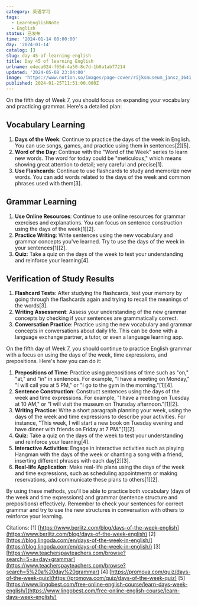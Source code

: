 ```yaml
---
category: 英语学习
tags:
  - LearnEnglishNote
  - English
status: 已发布
time: '2024-01-14 08:00:00'
day: '2024-01-14'
catalog: []
slug: day-45-of-learning-english
title: Day 45 of learning English
urlname: e4eca024-f65d-4a50-8c7d-1b0a1ab77214
updated: '2024-05-08 23:04:00'
image: 'https://www.notion.so/images/page-cover/rijksmuseum_jansz_1641.jpg'
published: 2024-01-25T11:51:00.000Z
---
```


On the fifth day of Week 7, you should focus on expanding your vocabulary and practicing grammar. Here's a detailed plan:


## Vocabulary Learning

1. **Days of the Week**: Continue to practice the days of the week in English. You can use songs, games, and practice using them in sentences[2][5].
2. **Word of the Day**: Continue with the "Word of the Week" series to learn new words. The word for today could be "meticulous," which means showing great attention to detail; very careful and precise[1].
3. **Use Flashcards**: Continue to use flashcards to study and memorize new words. You can add words related to the days of the week and common phrases used with them[3].

## Grammar Learning

1. **Use Online Resources**: Continue to use online resources for grammar exercises and explanations. You can focus on sentence construction using the days of the week[1][2].
2. **Practice Writing**: Write sentences using the new vocabulary and grammar concepts you've learned. Try to use the days of the week in your sentences[1][2].
3. **Quiz**: Take a quiz on the days of the week to test your understanding and reinforce your learning[4].

## Verification of Study Results

1. **Flashcard Tests**: After studying the flashcards, test your memory by going through the flashcards again and trying to recall the meanings of the words[3].
2. **Writing Assessment**: Assess your understanding of the new grammar concepts by checking if your sentences are grammatically correct.
3. **Conversation Practice**: Practice using the new vocabulary and grammar concepts in conversations about daily life. This can be done with a language exchange partner, a tutor, or even a language learning app.

On the fifth day of Week 7, you should continue to practice English grammar with a focus on using the days of the week, time expressions, and prepositions. Here's how you can do it:

1. **Prepositions of Time**: Practice using prepositions of time such as "on," "at," and "in" in sentences. For example, "I have a meeting on Monday," "I will call you at 5 PM," or "I go to the gym in the morning."[1][4].
2. **Sentence Construction**: Construct sentences using the days of the week and time expressions. For example, "I have a meeting on Tuesday at 10 AM," or "I will visit the museum on Thursday afternoon."[1][2].
3. **Writing Practice**: Write a short paragraph planning your week, using the days of the week and time expressions to describe your activities. For instance, "This week, I will start a new book on Tuesday evening and have dinner with friends on Friday at 7 PM."[1][2].
4. **Quiz**: Take a quiz on the days of the week to test your understanding and reinforce your learning[4].
5. **Interactive Activities**: Engage in interactive activities such as playing Hangman with the days of the week or chanting a song with a friend, inserting different phrases with each day[2][3].
6. **Real-life Application**: Make real-life plans using the days of the week and time expressions, such as scheduling appointments or making reservations, and communicate these plans to others[1][2].

By using these methods, you'll be able to practice both vocabulary (days of the week and time expressions) and grammar (sentence structure and prepositions) effectively. Remember to check your sentences for correct grammar and try to use the new structures in conversation with others to reinforce your learning.


Citations:
[1] [https://www.berlitz.com/blog/days-of-the-week-english](https://www.berlitz.com/blog/days-of-the-week-english)
[2] [https://blog.lingoda.com/en/days-of-the-week-in-english/](https://blog.lingoda.com/en/days-of-the-week-in-english/)
[3] [https://www.teacherspayteachers.com/browse?search=5+a+day+grammar](https://www.teacherspayteachers.com/browse?search=5%20a%20day%20grammar)
[4] [https://promova.com/quiz/days-of-the-week-quiz](https://promova.com/quiz/days-of-the-week-quiz)
[5] [https://www.lingobest.com/free-online-english-course/learn-days-week-english/](https://www.lingobest.com/free-online-english-course/learn-days-week-english/)

